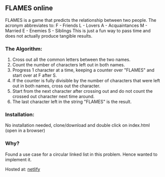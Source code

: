 ## FLAMES online

FLAMES is a game that predicts the relationship between two people.
The acronym abbreviates to:
F - Friends
L - Lovers
A - Acquaintances
M - Married
E - Enemies
S - Siblings
This is just a fun way to pass time and does not actually produce tangible results.


### The Algorithm:
1. Cross out all the common letters between the two names.
2. Count the number of characters left out in both names.
3. Progress 1 character at a time, keeping a counter over "FLAMES" and start over at F after S.
4. If the counter is fully divisible by the number of characters that were left out in both names, cross out the character.
5. Start from the next character after crossing out and do not count the crossed out character next time around.
6. The last character left in the string "FLAMES" is the result.

### Installation:
No installation needed, clone/download and double click on index.html (open in a browser)

### Why?
Found a use case for a circular linked list in this problem. Hence wanted to implement it.

Hosted at: [netlify](https://6641992293dcbb6387641461--flamesdemo.netlify.app)
